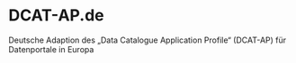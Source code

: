 # DCAT-AP.de
Deutsche Adaption des „Data Catalogue Application Profile“ (DCAT-AP) für Datenportale in Europa
